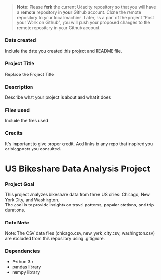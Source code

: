 >**Note**: Please **fork** the current Udacity repository so that you will have a **remote** repository in **your** Github account. Clone the remote repository to your local machine. Later, as a part of the project "Post your Work on Github", you will push your proposed changes to the remote repository in your Github account.

### Date created
Include the date you created this project and README file.

### Project Title
Replace the Project Title

### Description
Describe what your project is about and what it does

### Files used
Include the files used

### Credits
It's important to give proper credit. Add links to any repo that inspired you or blogposts you consulted.

# US Bikeshare Data Analysis Project

### Project Goal

This project analyzes bikeshare data from three US cities: Chicago, New York City, and Washington.  
The goal is to provide insights on travel patterns, popular stations, and trip durations.

### Data Note

Note: The CSV data files (chicago.csv, new_york_city.csv, washington.csv) are excluded from this repository using .gitignore.
### Dependencies

- Python 3.x
- pandas library
- numpy library
